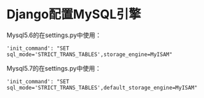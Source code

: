 Django配置MySQL引擎
=====

Mysql5.6的在settings.py中使用：
```
'init_command': "SET sql_mode='STRICT_TRANS_TABLES',storage_engine=MyISAM"
```

Mysql5.7的在settings.py中使用：
```
'init_command': "SET sql_mode='STRICT_TRANS_TABLES',default_storage_engine=MyISAM"
```